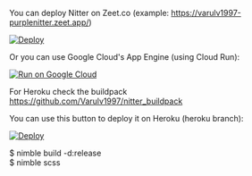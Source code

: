 You can deploy Nitter on Zeet.co (example: https://varulv1997-purplenitter.zeet.app/)

[![Deploy](https://deploy.zeet.co/purplenitter.svg)](https://deploy.zeet.co/?url=https://github.com/Varulv1997/purplenitter)

Or you can use Google Cloud's App Engine (using Cloud Run):

[![Run on Google Cloud](https://deploy.cloud.run/button.svg)](https://deploy.cloud.run/?git_repo=https://github.com/Varulv1997/purplenitter.git)

For Heroku check the buildpack https://github.com/Varulv1997/nitter_buildpack

You can use this button to deploy it on Heroku (heroku branch):         

[![Deploy](https://www.herokucdn.com/deploy/button.svg)](https://heroku.com/deploy?template=https://github.com/Varulv1997/purplenitter/tree/heroku)

$ nimble build -d:release             
$ nimble scss
